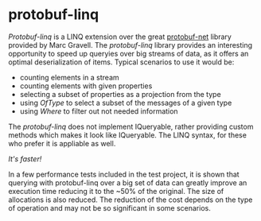protobuf-linq
=============

*Protobuf-linq* is a LINQ extension over the great [protobuf-net](http://code.google.com/p/protobuf-net/) library provided by Marc Gravell.
The _protobuf-linq_ library provides an interesting opportunity to speed up queryies over big streams of data, as it offers an optimal deserialization of items. Typical scenarios to use it would be:
- counting elements in a stream
- counting elements with given properties
- selecting a subset of properties as a projection from the type
- using _OfType_ to select a subset of the messages of a given type
- using _Where_ to filter out not needed information

The _protobuf-linq_ does not implement IQueryable, rather providing custom methods which makes it look like IQueryable. The LINQ syntax, for these who prefer it is appliable as well.

*It's faster!*

In a few performance tests included in the test project, it is shown that querying with protobuf-linq over a big set of data can greatly improve an execution time reducing it to the ~50% of the original. The size of allocations is also reduced.
The reduction of the cost depends on the type of operation and may not be so significant in some scenarios.

